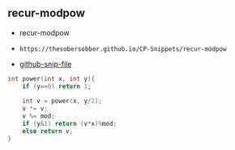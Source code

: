 
## recur-modpow

- recur-modpow
- ```
  https://thesobersobber.github.io/CP-Snippets/recur-modpow
  ```
- [github-snip-file](https://github.com/theSoberSobber/CP-Snippets/blob/main/snippets.json#L1038)

```cpp
int power(int x, int y){
    if (y==0) return 1;
    
    int v = power(x, y/2);
    v *= v;
    v %= mod;
    if (y&1) return (v*x)%mod;
    else return v;
}

```
